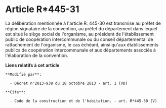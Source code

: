 # Article R*445-31

La délibération mentionnée à l'article R. 445-30 est transmise au préfet de région signataire de la convention, au préfet du
département dans lequel est situé le siège social de l'organisme, au président de l'établissement public de coopération
intercommunale ou du conseil départemental de rattachement de l'organisme, le cas échéant, ainsi qu'aux établissements
publics de coopération intercommunale et aux départements associés à l'élaboration de la convention.

**Liens relatifs à cet article**

	**Modifié par**:

	  - Décret n°2013-938 du 18 octobre 2013 - art. 1 (VD)

	**Cite**:

	  - Code de la construction et de l'habitation. - art. R*445-30 (V)
